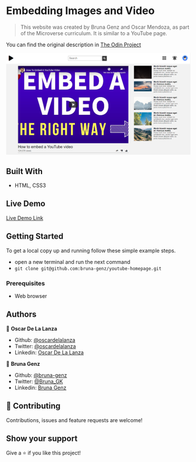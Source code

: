 # Embedding Images and Video

> This website was created by Bruna Genz and Oscar Mendoza, as part of the Microverse curriculum. It is similar to a YouTube page.

You can find the original description in [The Odin Project](https://www.theodinproject.com/courses/html5-and-css3/lessons/embedding-images-and-video)
 
![screenshot](./screenshot.PNG)

## Built With

- HTML, CSS3

## Live Demo

[Live Demo Link](https://rawcdn.githack.com/bruna-genz/youtube-homepage/44fdab9fb3ea76c2311468be2d07853173245ce1/index.html)


## Getting Started

To get a local copy up and running follow these simple example steps.
- open a new terminal and run the next command
- `git clone git@github.com:bruna-genz/youtube-homepage.git`
 
### Prerequisites
- Web browser

## Authors

👤 **Oscar De La Lanza**

- Github: [@oscardelalanza](https://github.com/oscardelalanza)
- Twitter: [@oscardelalanza](https://twitter.com/oscardelalanza)
- Linkedin: [Oscar De La Lanza](https://linkedin.com/in/oscardelalanza)

👤 **Bruna Genz**

- Github: [@bruna-genz](https://github.com/bruna-genz)
- Twitter: [@Bruna_GK](https://twitter.com/Bruna_GK)
- Linkedin: [Bruna Genz](https://www.linkedin.com/in/brunagenz/)

## 🤝 Contributing

Contributions, issues and feature requests are welcome!

## Show your support

Give a ⭐️ if you like this project!
